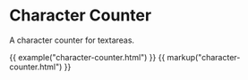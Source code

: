 # Character Counter

A character counter for textareas.

{{ example("character-counter.html") }}
{{ markup("character-counter.html") }}
